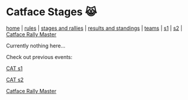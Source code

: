 # Catface Stages 😹

[home](index.md) | [rules](rules.md) | [stages and rallies](stages.md) | [results and standings](results.md) | [teams](teams.md) | [s1](s1/s1_index.md) | [s2](s2/s2_index.md) | 
[Catface Rally Master](s2/s2_index.md)

Currently nothing here...

Check out previous events:

[CAT s1](s1/s1_index.md)

[CAT s2](s2/s2_index.md)

[Catface Rally Master](s2/s2_index.md)
